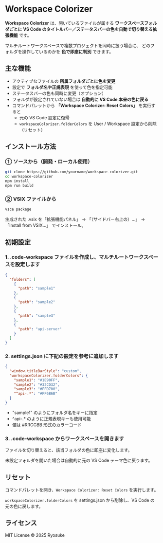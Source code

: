 # Workspace Colorizer

**Workspace Colorizer** は、開いているファイルが属する **ワークスペースフォルダごとに VS Code のタイトルバー／ステータスバーの色を自動で切り替える拡張機能** です。

マルチルートワークスペースで複数プロジェクトを同時に扱う場合に、
どのフォルダを操作しているのかを **色で即座に判別** できます。

## 主な機能

- アクティブなファイルの **所属フォルダごとに色を変更**
- 設定で **フォルダ名や正規表現** を使って色を指定可能
- ステータスバーの色も同時に変更（オプション）
- フォルダが設定されていない場合は **自動的に VS Code 本来の色に戻る**
- コマンドパレットから **「Workspace Colorizer: Reset Colors」** を実行すると
  - 元の VS Code 設定に復帰
  - `workspaceColorizer.folderColors` を User / Workspace 設定から削除（リセット）

## インストール方法

### ① ソースから（開発・ローカル使用）

```bash
git clone https://github.com/yourname/workspace-colorizer.git
cd workspace-colorizer
npm install
npm run build
```

### ② VSIX ファイルから

```bash
vsce package
```

生成された .vsix を「拡張機能パネル」 → 「（サイドバー右上の）…」 → 「Install from VSIX...」 でインストール。

## 初期設定

### 1. .code-workspace ファイルを作成し、マルチルートワークスペースを設定します

```json
{
  "folders": [
    {
      "path": "sample1"
    },
    {
      "path": "sample2"
    },
    {
      "path": "sample3"
    },
    {
      "path": "api-server"
    }
  ]
}
```

### 2. settings.json に下記の設定を参考に追加します

```json
{
  "window.titleBarStyle": "custom",
  "workspaceColorizer.folderColors": {
    "sample1": "#1E90FF",
    "sample2": "#32CD32",
    "sample3": "#FFD700",
    "^api-.*": "#FF6B6B"
  }
}
```

- "sample1" のようにフォルダ名をキーに指定
- ^api-.* のように正規表現キーも使用可能
- 値は #RRGGBB 形式のカラーコード

### 3. .code-workspace からワークスペースを開きます

ファイルを切り替えると、該当フォルダの色に即座に変化します。

未設定フォルダを開いた場合は自動的に元の VS Code テーマ色に戻ります。

## リセット

コマンドパレットを開き、`Workspace Colorizer: Reset Colors` を実行します。

`workspaceColorizer.folderColors` を settings.json から削除し、VS Code の元の色に戻します。

## ライセンス

MIT License
© 2025 Ryosuke
